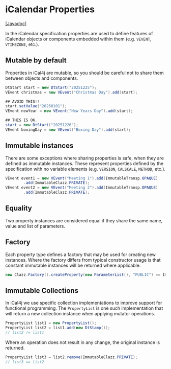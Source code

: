 # iCalendar Properties

[[Javadoc]](https://javadoc.io/doc/org.mnode.ical4j/ical4j/latest/ical4j.core/net/fortuna/ical4j/model/property/package-summary.html)

In the iCalendar specification properties are used to define features of iCalendar objects
or components embedded within them (e.g. `VEVENT`, `VTIMEZONE`, etc.).

## Mutable by default

Properties in iCal4j are mutable, so you should be careful not to share them between objects
and components.

```java
DtStart start = new DtStart("20251225");
VEvent christmas = new VEvent("Christmas Day").add(start);

## AVOID THIS!!
start.setValue("20260101");
VEvent newYear = new VEvent("New Years Day").add(start);

## THIS IS OK.
start = new DtStart("20251226");
VEvent boxingDay = new VEvent("Boxing Day").add(start);

```

## Immutable instances

There are some exceptions where sharing properties is safe, when they are defined as
immutable instances. These represent properties defined by the specification with
no variable elements (e.g. `VERSION`, `CALSCALE`, `METHOD`, etc.).

```java
VEvent event1 = new VEvent("Meeting 1").add(ImmutableTransp.OPAQUE)
        .add(ImmutableClazz.PRIVATE);
VEvent event2 = new VEvent("Meeting 2").add(ImmutableTransp.OPAQUE)
        .add(ImmutableClazz.PRIVATE);

```

## Equality

Two property instances are considered equal if they share the same name, value and list of parameters.

## Factory

Each property type defines a factory that may be used for creating new instances. Where the factory
differs from typical constructor usage is that constant immutable instances will be returned
where applicable.

```java
new Clazz.Factory().createProperty(new ParameterList(), "PUBLIC") == ImmutableClazz.PUBLIC
```

## Immutable Collections

In iCal4j we use specific collection implementations to improve support for functional
programming. The `PropertyList` is one such implementation that will return a new collection
instance when applying mutator operations.

```java
PropertyList list1 = new PropertyList();
PropertyList list2 = list1.add(new DtStamp());
// list2 != list1
```

Where an operation does not result in any change, the original instance is returned.

```java
PropertyList list3 = list2.remove(ImmutableClazz.PRIVATE);
// list3 == list2
```
